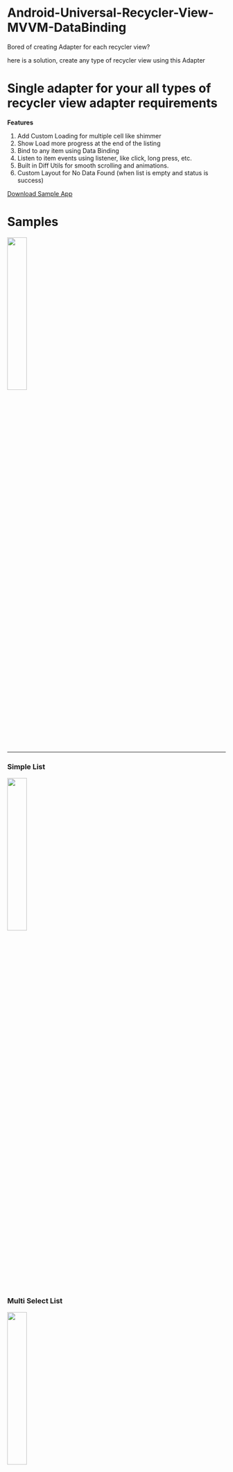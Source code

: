 # Android-Universal-Recycler-View-MVVM-DataBinding

Bored of creating Adapter for each recycler view?

here is a solution, create any type of recycler view using this Adapter

# Single adapter for your all types of recycler view adapter requirements


**Features**
1. Add Custom Loading for multiple cell like shimmer
2. Show Load more progress at the end of the listing 
3. Bind to any item using Data Binding
4. Listen to item events using listener, like click, long press, etc.
5. Built in Diff Utils for smooth scrolling and animations.
6. Custom Layout for No Data Found (when list is empty and status is success)


<a href='https://github.com/yogeshpaliyal/Android-Universal-Recycler-View-MVVM-DataBinding/blob/master/app-debug_1_0_0.apk'>Download Sample App</a>


<h1>Samples</h1>

<img src="https://github.com/yogeshpaliyal/Android-Universal-Recycler-View-MVVM-DataBinding/blob/master/images/Screenshot_20201019-224331.jpg" width="30%">

<hr/>

<h3>Simple List</h3>

<img src="https://github.com/yogeshpaliyal/Android-Universal-Recycler-View-MVVM-DataBinding/blob/master/images/Screenshot_20201019-224335.jpg" width="30%">

<h3>Multi Select List</h3>

<img src="https://github.com/yogeshpaliyal/Android-Universal-Recycler-View-MVVM-DataBinding/blob/master/images/Screenshot_20201019-224344.jpg" width="30%">

<h3>Normal Users list</h3>

<img src="https://github.com/yogeshpaliyal/Android-Universal-Recycler-View-MVVM-DataBinding/blob/master/images/Screenshot_20201019-224339.jpg" width="30%">


<h3>Users list progress</h3>
show progress when data is fetching then show the users list

<img src="https://github.com/yogeshpaliyal/Android-Universal-Recycler-View-MVVM-DataBinding/blob/master/images/user-list-progress.gif" width="30%">

<h3>Shimmer list progress</h3>
show shimmer when data is fetching then show the users list

<img src="https://github.com/yogeshpaliyal/Android-Universal-Recycler-View-MVVM-DataBinding/blob/master/images/user-list-shimmer.gif" width="30%">

<h3>Shimmer list with load more progress</h3>
show shimmer when data is fetching for first page and load more data when scroll to bottom


<img src="https://github.com/yogeshpaliyal/Android-Universal-Recycler-View-MVVM-DataBinding/blob/master/images/user-list-pagination.gif" width="30%">



<h3> <a href="https://gist.github.com/yogeshpaliyal/dcb381941b9f0dec2cb366c85f8ce15b">Initilize Universal Adapter </a> </h3>


**Create your sample and share with me**

**Happy Coding 😁**


